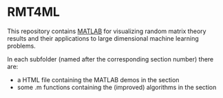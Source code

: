 # RMT4ML
This repository contains [MATLAB](https://www.mathworks.com/products/matlab.html) for visualizing random matrix theory results and their applications to large dimensional machine learning problems.

In each subfolder (named after the corresponding section number) there are:
* a HTML file containing the MATLAB demos in the section
* some .m functions containing the (improved) algorithms in the section

